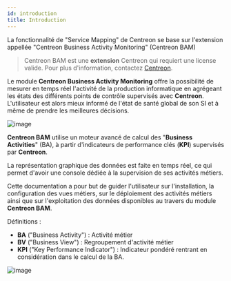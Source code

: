 ```yaml
---
id: introduction
title: Introduction
---
```


La fonctionnalité de "Service Mapping" de Centreon se base sur l'extension appellée "Centreon Business 
Activity Monitoring" (Centreon BAM)

> Centreon BAM est une **extension** Centreon qui requiert une license valide. Pour plus d'information,
> contactez [Centreon](mailto:sales@centreon.com).


Le module **Centreon Business Activity Monitoring** offre la possibilité
de mesurer en temps réel l\'activité de la production informatique en
agrégeant les états des différents points de contrôle supervisés avec
**Centreon**. L\'utilisateur est alors mieux informé de l\'état de santé
global de son SI et à même de prendre les meilleures décisions.

![image](assets/service-mapping/about/overview.png)

**Centreon BAM** utilise un moteur avancé de calcul des \"**Business
Activities**\" (BA), à partir d\'indicateurs de performance clés
(**KPI**) supervisés par **Centreon**.

La représentation graphique des données est faite en temps réel, ce qui
permet d\'avoir une console dédiée à la supervision de ses activités
métiers.

Cette documentation a pour but de guider l\'utilisateur sur
l\'installation, la configuration des vues métiers, sur le déploiement
des activités métiers ainsi que sur l\'exploitation des données
disponibles au travers du module **Centreon BAM**.

Définitions :

-   **BA** (\"Business Activity\") : Activité métier
-   **BV** (\"Business View\") : Regroupement d\'activité métier
-   **KPI** (\"Key Performance Indicator\") : Indicateur pondéré
    rentrant en considération dans le calcul de la BA.

![image](assets/service-mapping/about/ba_detailed.png)
